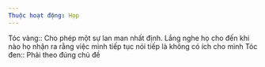 ```yaml
---
Thuộc hoạt động: Họp
---
```


Tóc vàng:: Cho phép một sự lan man nhất định. Lắng nghe họ cho đến khi nào họ nhận ra rằng việc mình tiếp tục nói tiếp là không có ích cho mình
Tóc đen:: Phải theo đúng chủ đề